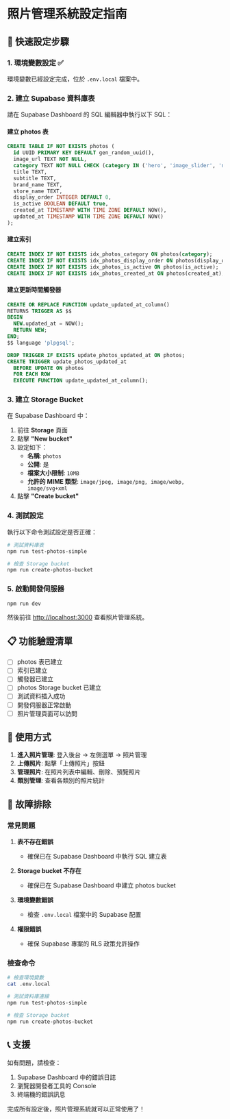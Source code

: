 # 照片管理系統設定指南

## 🚀 快速設定步驟

### 1. 環境變數設定 ✅

環境變數已經設定完成，位於 `.env.local` 檔案中。

### 2. 建立 Supabase 資料庫表

請在 Supabase Dashboard 的 SQL 編輯器中執行以下 SQL：

#### 建立 photos 表

```sql
CREATE TABLE IF NOT EXISTS photos (
  id UUID PRIMARY KEY DEFAULT gen_random_uuid(),
  image_url TEXT NOT NULL,
  category TEXT NOT NULL CHECK (category IN ('hero', 'image_slider', 'news_carousel', 'brand_logo', 'store_photo')),
  title TEXT,
  subtitle TEXT,
  brand_name TEXT,
  store_name TEXT,
  display_order INTEGER DEFAULT 0,
  is_active BOOLEAN DEFAULT true,
  created_at TIMESTAMP WITH TIME ZONE DEFAULT NOW(),
  updated_at TIMESTAMP WITH TIME ZONE DEFAULT NOW()
);
```

#### 建立索引

```sql
CREATE INDEX IF NOT EXISTS idx_photos_category ON photos(category);
CREATE INDEX IF NOT EXISTS idx_photos_display_order ON photos(display_order);
CREATE INDEX IF NOT EXISTS idx_photos_is_active ON photos(is_active);
CREATE INDEX IF NOT EXISTS idx_photos_created_at ON photos(created_at);
```

#### 建立更新時間觸發器

```sql
CREATE OR REPLACE FUNCTION update_updated_at_column()
RETURNS TRIGGER AS $$
BEGIN
  NEW.updated_at = NOW();
  RETURN NEW;
END;
$$ language 'plpgsql';

DROP TRIGGER IF EXISTS update_photos_updated_at ON photos;
CREATE TRIGGER update_photos_updated_at
  BEFORE UPDATE ON photos
  FOR EACH ROW
  EXECUTE FUNCTION update_updated_at_column();
```

### 3. 建立 Storage Bucket

在 Supabase Dashboard 中：

1. 前往 **Storage** 頁面
2. 點擊 **"New bucket"**
3. 設定如下：
   - **名稱**: `photos`
   - **公開**: 是
   - **檔案大小限制**: `10MB`
   - **允許的 MIME 類型**: `image/jpeg, image/png, image/webp, image/svg+xml`
4. 點擊 **"Create bucket"**

### 4. 測試設定

執行以下命令測試設定是否正確：

```bash
# 測試資料庫表
npm run test-photos-simple

# 檢查 Storage bucket
npm run create-photos-bucket
```

### 5. 啟動開發伺服器

```bash
npm run dev
```

然後前往 [http://localhost:3000](http://localhost:3000) 查看照片管理系統。

## 📋 功能驗證清單

- [ ] photos 表已建立
- [ ] 索引已建立
- [ ] 觸發器已建立
- [ ] photos Storage bucket 已建立
- [ ] 測試資料插入成功
- [ ] 開發伺服器正常啟動
- [ ] 照片管理頁面可以訪問

## 🎯 使用方式

1. **進入照片管理**: 登入後台 → 左側選單 → 照片管理
2. **上傳照片**: 點擊「上傳照片」按鈕
3. **管理照片**: 在照片列表中編輯、刪除、預覽照片
4. **類別管理**: 查看各類別的照片統計

## 🔧 故障排除

### 常見問題

1. **表不存在錯誤**

   - 確保已在 Supabase Dashboard 中執行 SQL 建立表

2. **Storage bucket 不存在**

   - 確保已在 Supabase Dashboard 中建立 photos bucket

3. **環境變數錯誤**

   - 檢查 `.env.local` 檔案中的 Supabase 配置

4. **權限錯誤**
   - 確保 Supabase 專案的 RLS 政策允許操作

### 檢查命令

```bash
# 檢查環境變數
cat .env.local

# 測試資料庫連線
npm run test-photos-simple

# 檢查 Storage bucket
npm run create-photos-bucket
```

## 📞 支援

如有問題，請檢查：

1. Supabase Dashboard 中的錯誤日誌
2. 瀏覽器開發者工具的 Console
3. 終端機的錯誤訊息

完成所有設定後，照片管理系統就可以正常使用了！
